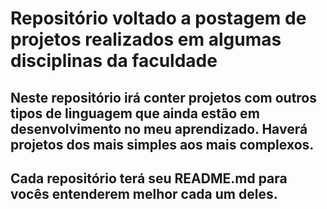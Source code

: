 # Repositório voltado a postagem de projetos realizados em algumas disciplinas da faculdade

## Neste repositório irá conter projetos com outros tipos de linguagem que ainda estão em desenvolvimento no meu aprendizado. Haverá projetos dos mais simples aos mais complexos.

## Cada repositório terá seu README.md para vocês entenderem melhor cada um deles.
